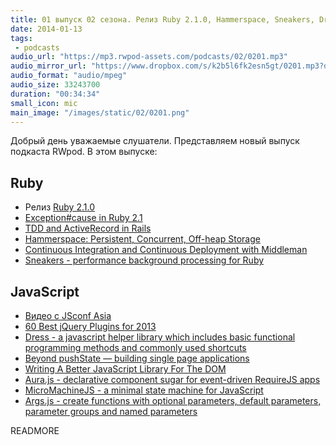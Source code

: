```yaml
---
title: 01 выпуск 02 сезона. Релиз Ruby 2.1.0, Hammerspace, Sneakers, Dress, Aura.js и прочее
date: 2014-01-13
tags:
 - podcasts
audio_url: "https://mp3.rwpod-assets.com/podcasts/02/0201.mp3"
audio_mirror_url: "https://www.dropbox.com/s/k2b5l6fk2esn5gt/0201.mp3?dl=1"
audio_format: "audio/mpeg"
audio_size: 33243700
duration: "00:34:34"
small_icon: mic
main_image: "/images/static/02/0201.png"
---
```


Добрый день уважаемые слушатели. Представляем новый выпуск подкаста RWpod. В этом выпуске:

## Ruby

 - Релиз [Ruby 2.1.0](http://www.ruby-lang.org/en/news/2013/12/25/ruby-2-1-0-is-released/)
 - [Exception#cause in Ruby 2.1](http://blog.bugsnag.com/2014/01/03/ruby-2-1-exception-causes/)
 - [TDD and ActiveRecord in Rails](http://solnic.eu/2014/01/06/tdd-and-activerecord-in-rails.html)
 - [Hammerspace: Persistent, Concurrent, Off-heap Storage](http://nerds.airbnb.com/hammerspace-persistent-concurrent-off-heap-storage/)
 - [Continuous Integration and Continuous Deployment with Middleman](http://blog.codeship.io/2014/01/07/continuous-deployment-for-static-pages.html)
 - [Sneakers - performance background processing for Ruby](http://jondot.github.io/sneakers/)

## JavaScript

 - [Видео с JSconf Asia](http://2013.jsconf.asia/)
 - [60 Best jQuery Plugins for 2013](http://webtoolsdepot.com/60-best-jquery-plugins-for-2013/)
 - [Dress - a javascript helper library which includes basic functional programming methods and commonly used shortcuts](http://dressjs.org/)
 - [Beyond pushState — building single page applications](https://medium.com/joys-of-javascript/4353246f4480)
 - [Writing A Better JavaScript Library For The DOM](http://coding.smashingmagazine.com/2014/01/13/better-javascript-library-for-the-dom/)
 - [Aura.js - declarative component sugar for event-driven RequireJS apps](http://aurajs.com/)
 - [MicroMachineJS - a minimal state machine for JavaScript](http://shime.github.io/blog/micromachinejs-a-minimal-state-machine-for-javascript/)
 - [Args.js - create functions with optional parameters, default parameters, parameter groups and named parameters](http://autographer.github.io/args.js/)

READMORE

